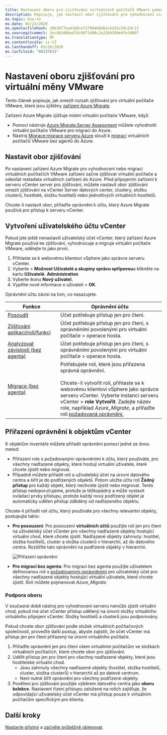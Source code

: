 ```yaml
---
title: Nastavení oboru pro zjišťování virtuálních počítačů VMware pomocí migrace Azure
description: Popisuje, jak nastavit obor zjišťování pro vyhodnocení virtuálních počítačů VMware a migrace pomocí Migrace Azure.
ms.topic: how-to
ms.date: 03/23/2020
ms.openlocfilehash: 29b3077ead168cef2790468d6ac62d1c59c24c11
ms.sourcegitcommit: 2ec4b3d0bad7dc0071400c2a2264399e4fe34897
ms.translationtype: MT
ms.contentlocale: cs-CZ
ms.lasthandoff: 03/28/2020
ms.locfileid: "80337633"
---
```

# <a name="set-discovery-scope-for-vmware-vms"></a>Nastavení oboru zjišťování pro virtuální měny VMware

Tento článek popisuje, jak omezit rozsah zjišťování pro virtuální počítače VMware, které jsou zjištěny [zařízení Azure Migrate](migrate-appliance-architecture.md).

Zařízení Azure Migrate zjišťuje místní virtuální počítače VMware, když: 

- Pomocí nástroje [Azure Migrate:Server Assessment](migrate-services-overview.md#azure-migrate-server-assessment-tool) můžete vyhodnotit virtuální počítače VMware pro migraci do Azure.
- Nástroj [Migrace:migrace serveru Azure](migrate-services-overview.md#azure-migrate-server-migration-tool) slouží k [migraci](server-migrate-overview.md) virtuálních počítačů VMware bez agentů do Azure.

## <a name="set-discovery-scope"></a>Nastavit obor zjišťování


Po nastavení zařízení Azure Migrate pro vyhodnocení nebo migraci virtuálních počítačích VMware zařízení začne zjišťovat virtuální počítače a odesílat metadata virtuálních zařízení do Azure. Před připojením zařízení k serveru vCenter server pro zjišťování, můžete nastavit obor zjišťování omezit zjišťování na vCenter Server datových center, clustery, složku clusterů, hostitelé, složku hostitelů nebo jednotlivých virtuálních hostitelů.

Chcete-li nastavit obor, přiřaďte oprávnění k účtu, který Azure Migrate používá pro přístup k serveru vCenter.

## <a name="create-a-vcenter-user-account"></a>Vytvoření uživatelského účtu vCenter

Pokud jste ještě nenastavili uživatelský účet vCenter, který zařízení Azure Migrate používá ke zjišťování, vyhodnocuje a migruje virtuální počítače VMware, udělejte to jako první.

1.    Přihlaste se k webovému klientovi vSphere jako správce serveru vCenter.
2.    Vyberte > **Možnost Uživatelé a skupiny správu spřipovou**a klikněte na kartu **Uživatelé.** **Administration**
3.    Vyberte ikonu **Nový uživatel.**
4.    Vyplňte nové informace o uživateli > **OK**.

Oprávnění účtu závisí na tom, co nasazujete.

**Funkce** | **Oprávnění účtu**
--- | ---
[Posoudit](tutorial-assess-vmware.md)| Účet potřebuje přístup jen pro čtení.
[Zjišťování aplikací/rolí/funkcí](how-to-discover-applications.md) | Účet potřebuje přístup jen pro čtení, s oprávněními povolenými pro virtuální počítače > operace hosta.
[Analyzovat závislosti (bez agenta)](how-to-create-group-machine-dependencies-agentless.md) | Účet potřebuje přístup jen pro čtení, s oprávněními povolenými pro virtuální počítače > operace hosta.
[Migrace (bez agenta)](tutorial-migrate-vmware.md) | Potřebujete roli, které jsou přiřazena správná oprávnění.<br/><br/> Chcete-li vytvořit roli, přihlaste se k webovému klientovi vSphere jako správce serveru vCenter. Vyberte instanci serveru vCenter > **role Vytvořit**. Zadejte název role, například <em>Azure_Migrate</em>, a přiřaďte roli [požadovaná oprávnění.](migrate-support-matrix-vmware-migration.md#agentless-vmware-servers)


## <a name="assign-permissions-on-vcenter-objects"></a>Přiřazení oprávnění k objektům vCenter

K objektům inventáře můžete přiřadit oprávnění pomocí jedné ze dvou metod:

- Přiřazení role s požadovanými oprávněními k účtu, který používáte, pro všechny nadřazené objekty, které hostují virtuální uživatele, které chcete zjistit nebo migrovat.
- Případně můžete přiřadit roli a uživatelský účet na úrovni datového centra a šířit je do podřízených objektů. Potom uložte účtu roli **Žádný přístup** pro každý objekt, který nechcete zjistit nebo migrovat. Tento přístup nedoporučujeme, protože je těžkopádný a může vystavit ovládací prvky přístupu, protože každý nový podřízený objekt je automaticky udělen přístup zděděný od nadřazeného objektu.

Chcete-li přiřadit roli účtu, který používáte pro všechny relevantní objekty, postupujte takto:

- **Pro posouzení**: Pro posouzení **virtuálních účtů** použijte roli jen pro čtení na uživatelský účet vCenter pro všechny nadřazené objekty hostující virtuální chod, které chcete zjistit. Nadřazené objekty zahrnuty: hostitel, složka hostitelů, cluster a složka clusterů v hierarchii, až do datového centra. Rozšíříte tato oprávnění na podřízené objekty v hierarchii.

    ![Přiřazení oprávnění](./media/tutorial-assess-vmware/assign-perms.png)

- **Pro migraci bez agenta**: Pro migraci bez agenta použijte uživatelem definovanou roli s [požadovanými oprávněními](migrate-support-matrix-vmware-migration.md#agentless-vmware-servers) pro uživatelský účet pro všechny nadřazené objekty hostující virtuální uživatele, které chcete zjistit. Roli můžete pojmenovat <em>Azure_Migrate</em>.

### <a name="scope-support"></a>Podpora oboru

V současné době nástroj pro vyhodnocení serveru nemůže zjistit virtuální chod, pokud má účet vCenter přístup udělený na úrovni složky virtuálního virtuálního připojení vCenter. Složky hostitelů a clusterů jsou podporovány.

Pokud chcete obor zjišťování podle složek virtuálních počítačových společností, proveďte další postup, abyste zajistili, že účet vCenter má přístup jen pro čtení přiřazený na úrovni virtuálního počítače.

1. Přiřaďte oprávnění jen pro čtení všem virtuálním počítačům ve složkách virtuálních počítačích, které chcete obor pro zjišťování.
2. Udělit přístup jen pro čtení pro všechny nadřazené objekty, které jsou hostitelské virtuální chod.
    - Jsou zahrnuty všechny nadřazené objekty (hostitel, složka hostitelů, cluster, složka clusterů) v hierarchii až po datové centrum.
    - Není nutné šířit oprávnění pro všechny podřízené objekty.
3. Pověření pro zjišťování použijte výběrem datového centra jako **oboru kolekce**. Nastavení řízení přístupu založené na rolích zajišťuje, že odpovídající uživatelský účet vCenter má přístup pouze k virtuálním počítačům specifickým pro klienta.


## <a name="next-steps"></a>Další kroky

[Nastavte přístroj](how-to-set-up-appliance-vmware.md) a [začněte průběžně objevovat](how-to-set-up-appliance-vmware.md#start-continuous-discovery-by-providing-vcenter-server-and-vm-credential).
